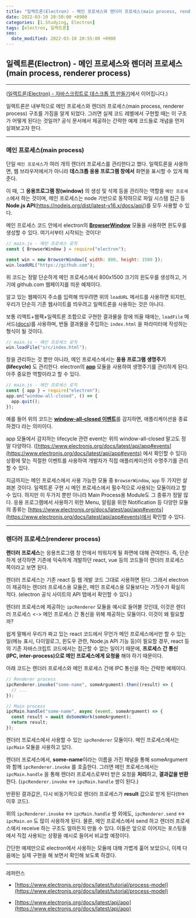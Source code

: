 ```yaml
---
title: "일렉트론(Electron) - 메인 프로세스와 렌더러 프로세스(main process, renderer process)"
date: 2022-03-10 20:50:00 +0900
categories: [1.Studying, Electron]
tags: [electron, 일렉트론]
seo:
  date_modified: 2022-03-10 20:55:00 +0900
---
```


## **일렉트론(Electron) - 메인 프로세스와 렌더러 프로세스(main process, renderer process)**

---

([일렉트론(Electron) - 자바스크립트로 데스크톱 앱 만들기](https://chanhuiseok.github.io/posts/electron-1/)에서 이어집니다.)

일렉트론은 내부적으로 메인 프로세스와 렌더러 프로세스(main process, renderer process) 구조를 가짐을 알게 되었다. 그러면 실제 코드 레벨에서 구현할 때는 이 구조가 어떻게 된다는 것일까? 공식 문서에서 제공하는 간략한 예제 코드들로 개념을 먼저 살펴보고자 한다.

---

### **메인 프로세스(main process)**

단일 `메인 프로세스`가 여러 개의 렌더러 프로세스를 관리한다고 했다. 일렉트론을 사용하면, 웹 브라우저에서가 아니라 **데스크톱 응용 프로그램 창에서** 화면을 표시할 수 있게 해 준다.

이 때, 그 **응용프로그램 창(window)** 의 생성 및 삭제 등을 관리하는 역할을 `메인 프로세스`에서 하는 것이며, 메인 프로세스는 node 기반으로 동작하므로 파일 시스템 접근 등 **Node.js API**(https://nodejs.org/dist/latest-v16.x/docs/api/)를 모두 사용할 수 있다.

메인 프로세스 코드 안에서 electron의 [**BrowserWindow**](https://www.electronjs.org/docs/latest/api/browser-window) 모듈을 사용하면 윈도우를 생성할 수 있다. 여기서부터 시작되는 것이다!

```js
// main.js - 메인 프로세스 로직
const { BrowserWindow } = require("electron");

const win = new BrowserWindow({ width: 800, height: 1500 });
win.loadURL("https://github.com");
```

위 코드는 정말 단순하게 메인 프로세스에서 800x1500 크기의 윈도우를 생성하고, 거기에 github.com 웹페이지를 띄운 예제이다.

알고 있는 웹페이지 주소를 입력해 띄우려면 위의 `loadURL` 메서드를 사용하면 되지만, 우리가 단순히 기존 웹사이트를 띄우려고 일렉트론을 사용하는 것은 아니다.

보통 리액트+웹팩+일렉트론 조합으로 구현한 결과물을 창에 띄울 때에는, `loadFile` 메서드([docs](https://www.electronjs.org/docs/latest/api/web-contents#contentsloadfilefilepath-options))를 사용하며, 번들 결과물을 주입하는 `index.html` 을 파라미터에 작성하는 형식이 될 것이다.

```js
// main.js - 메인 프로세스 로직
win.loadFile("src/index.html");
```

창을 관리하는 것 뿐만 아니라, 메인 프로세스에서는 **응용 프로그램 생명주기(lifecycle)** 도 관리한다. electron의 **[app](https://www.electronjs.org/docs/latest/api/app)** 모듈을 사용하여 생명주기를 관리하게 된다. 아주 중요한 역할이라고 할 수 있다.

```js
// main.js - 메인 프로세스 로직
const { app } = require("electron");
app.on("window-all-closed", () => {
  app.quit();
});
```

예를 들어 위의 코드는 [**window-all-closed 이벤트**](https://www.electronjs.org/docs/latest/api/app#event-window-all-closed)를 감지하면, 애플리케이션을 종료하겠다 라는 의미이다.

app 모듈에서 감지하는 lifecycle 관련 event는 위의 window-all-closed 말고도 정말 다양하다. ([https://www.electronjs.org/docs/latest/api/app#events](https://www.electronjs.org/docs/latest/api/app#events) 에서 확인할 수 있다) 상황에 맞는 적절한 이벤트를 사용하여 개발자가 직접 애플리케이션의 수명주기를 관리할 수 있다.

지금까지는 메인 프로세스에서 사용 가능한 모듈 중 `BrowserWindow`, `app` 두 가지만 살펴본 것이다. 일렉트론 구현 시 메인 프로세스에서 필수적으로 사용되는 모듈이라고 할 수 있다. 하지만 이 두가지 뿐만 아니라 Main Process용 Module도 그 종류가 정말 많다. 응용 프로그램에서 사용하기 위한 Menu, 알림을 위한 Notification 등 다양한 모듈의 종류는 [https://www.electronjs.org/docs/latest/api/app#events](https://www.electronjs.org/docs/latest/api/app#events)에서 확인할 수 있다.

---

### **렌더러 프로세스(renderer process)**

**렌더러 프로세스**는 응용프로그램 창 안에서 띄워지게 될 화면에 대해 관여한다. 즉, 단순하게 생각하면 기존에 익숙하게 개발하던 react, vue 등의 코드들이 렌더러 프로세스 쪽이라고 보면 된다.

렌더러 프로세스는 기존 react 등 웹 개발 코드 그대로 사용하면 된다. 그래서 electron이 제공하는 렌더러 프로세스용 모듈은, 메인 프로세스용 모듈보다는 가짓수가 확실히 적다. (electron 공식 사이트의 API 탭에서 확인할 수 있다.)

렌더러 프로세스에 제공하는 `ipcRenderer` 모듈을 예시로 들어볼 것인데, 이것은 렌더러 프로세스 <-> 메인 프로세스 간 통신을 위해 제공하는 모듈이다. 이것이 왜 필요할까?

쉽게 말해서 우리가 짜고 있는 react 코드에서 무언가 메인 프로세스에서만 할 수 있는 일(메뉴 표시, 다이얼로그, 윈도우 관련, Node.js API 기능 등)이 필요할 경우, react 등의 기존 자바스크립트 코드에서는 접근할 수 없는 일이기 때문에, **프로세스 간 통신(IPC, inter-process)으로 메인 프로세스에게 요청을** 해야 하기 때문이다.

아래 코드는 렌더러 프로세스와 메인 프로세스 간에 IPC 통신을 하는 간략한 예제이다.

```js
// Renderer process
ipcRenderer.invoke("some-name", someArgument).then((result) => {
  // ...
});

// Main process
ipcMain.handle("some-name", async (event, someArgument) => {
  const result = await doSomeWork(someArgument);
  return result;
});
```

렌더러 프로세스에서 사용할 수 있는 `ipcRenderer` 모듈이다. 메인 프로세스에서는 `ipcMain` 모듈을 사용하고 있다.

렌더러 프로세스에서, **some-name**이라는 이름을 가진 채널을 통해 someArgument와 함께 `ipcRenderer.invoke` 를 호출한다. 그러면 메인 프로세스에서는 `ipcMain.handle` 을 통해 렌더러 프로세스로부터 받은 요청을 **처리**하고, **결과값을 반환**한다. (`ipcRenderer.invoke` <-> `ipcMain.handle` 쌍이 된다.)

반환된 결과값은, 다시 비동기적으로 렌더러 프로세스가 **result** 값으로 받게 된다(then 이후 코드).

위의 `ipcRenderer.invoke` <-> `ipcMain.handle` 쌍 외에도, `ipcRenderer.send` <-> `ipcMain.on` 도 많이 사용하게 된다. 물론, 메인 프로세스에서 send 하고 렌더러 프로세스에서 receive 하는 구조도 얼마든지 만들 수 있다. 이들은 앞으로 이어지는 포스팅들에서 직접 사용되는 상황을 예시로 들어서 비교할 예정이다.

간단한 예제만으로 electron에서 사용하는 모듈에 대해 가볍게 훑어 보았으니, 이제 다음에는 실제 구현을 해 보면서 확인해 보도록 하겠다.

---

레퍼런스

- [https://www.electronjs.org/docs/latest/tutorial/process-model](https://www.electronjs.org/docs/latest/tutorial/process-model)

- [https://www.electronjs.org/docs/latest/api/app](https://www.electronjs.org/docs/latest/api/app)
